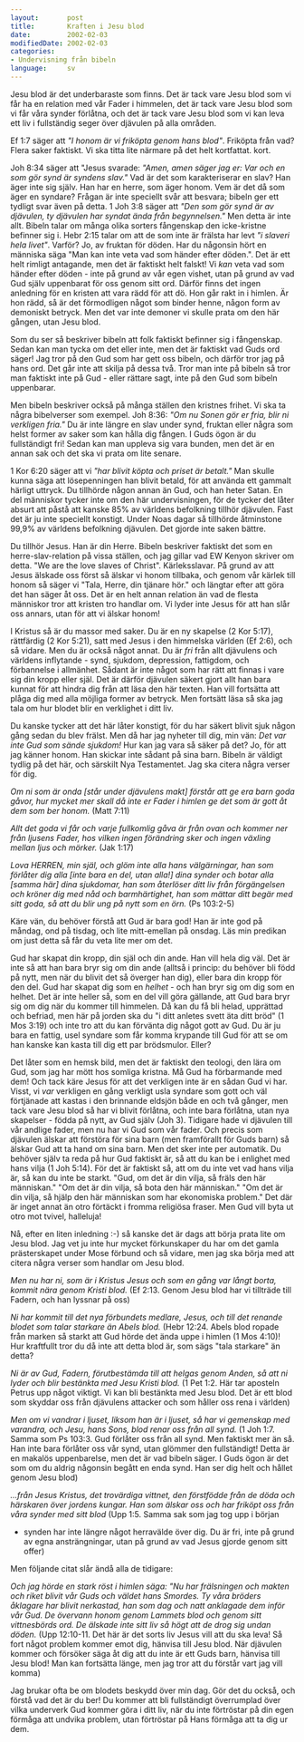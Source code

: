 ```yaml
---
layout:       post
title:        Kraften i Jesu blod
date:         2002-02-03
modifiedDate: 2002-02-03
categories:
- Undervisning från bibeln
language:     sv
---
```

Jesu blod är det underbaraste som finns. Det är tack vare Jesu
blod som vi får ha en relation med vår Fader i himmelen, det är tack
vare Jesu blod som vi får våra synder förlåtna, och det är tack vare
Jesu blod som vi kan leva ett liv i fullständig seger över djävulen på
alla områden.


Ef 1:7 säger att <em>"I honom är vi friköpta
genom hans blod"</em>. Friköpta från vad? Flera saker faktiskt. Vi
ska titta lite närmare på det helt kortfattat. kort.

Joh 8:34
säger att "Jesus svarade: <em>"Amen, amen säger jag er: Var och en
som gör synd är syndens slav."</em> Vad är det som karakteriserar en
slav? Han äger inte sig själv. Han har en herre, som äger honom. Vem
är det då som äger en syndare? Frågan är inte speciellt svår att
besvara; bibeln ger ett tydligt svar även på detta. 1 Joh 3:8 säger
att <em>"Den som gör synd är av djävulen, ty djävulen har syndat ända
från begynnelsen."</em> Men detta är inte allt. Bibeln talar om många
olika sorters fångenskap den icke-kristne befinner sig i. Hebr 2:15
talar om att de som inte är frälsta har levt <em>"i slaveri hela
livet"</em>. Varför? Jo, av fruktan för döden. Har du någonsin hört
en människa säga "Man kan inte veta vad som händer efter
döden.". Det är ett helt rimligt antagande, men det är faktiskt helt
falskt! Vi <em>kan</em> veta vad som händer efter döden - inte på
grund av vår egen vishet, utan på grund av vad Gud själv uppenbarat
för oss genom sitt ord. Därför finns det ingen anledning för en
kristen att vara rädd för att dö. Hon går rakt in i himlen. Är hon
rädd, så är det förmodligen något som binder henne, någon form av
demoniskt betryck. Men det var inte demoner vi skulle prata om den här
gången, utan Jesu blod.

Som du ser så beskriver bibeln att
folk faktiskt befinner sig i fångenskap. Sedan kan man tycka om det
eller inte, men det är faktiskt vad Guds ord säger! Jag tror på den
Gud som har gett oss bibeln, och därför tror jag på hans ord. Det går
inte att skilja på dessa två. Tror man inte på bibeln så tror man
faktiskt inte på Gud - eller rättare sagt, inte på den Gud som bibeln
uppenbarar.

Men bibeln beskriver också på många ställen den
kristnes frihet. Vi ska ta några bibelverser som exempel. Joh 8:36:
<em>"Om nu Sonen gör er fria, blir ni verkligen fria."</em> Du är
inte längre en slav under synd, fruktan eller några som helst former
av saker som kan hålla dig fången. I Guds ögon är du fullständigt fri!
Sedan kan man uppleva sig vara bunden, men det är en annan sak och det
ska vi prata om lite senare.

1 Kor 6:20 säger att vi <em>"har
blivit köpta och priset är betalt."</em> Man skulle kunna säga att
lösepenningen han blivit betald, för att använda ett gammalt härligt
uttryck. Du tillhörde någon annan än Gud, och han heter Satan. En del
människor tycker inte om den här undervisningen, för de tycker det
låter absurt att påstå att kanske 85% av världens befolkning tillhör
djävulen. Fast det är ju inte speciellt konstigt. Under Noas dagar så
tillhörde åtminstone 99,9% av världens befolkning djävulen. Det gjorde
inte saken bättre.

Du tillhör Jesus. Han är din Herre. Bibeln
beskriver faktiskt det som en herre-slav-relation på vissa ställen,
och jag gillar vad EW Kenyon skriver om detta. "We are the love
slaves of Christ". Kärleksslavar. På grund av att Jesus älskade oss
först så älskar vi honom tillbaka, och genom vår kärlek till honom så
säger vi "Tala, Herre, din tjänare hör." och längtar efter att göra
det han säger åt oss. Det är en helt annan relation än vad de flesta
människor tror att kristen tro handlar om. Vi lyder inte Jesus för att
han slår oss annars, utan för att vi älskar honom!

I Kristus
så är du massor med saker. Du är en ny skapelse (2 Kor 5:17),
rättfärdig (2 Kor 5:21), satt med Jesus i den himmelska världen (Ef
2:6), och så vidare. Men du är också något annat. Du är <em>fri</em>
från allt djävulens och världens inflytande - synd, sjukdom,
depression, fattigdom, och förbannelse i allmänhet. Sådant är inte
något som har rätt att finnas i vare sig din kropp eller själ. Det är
därför djävulen säkert gjort allt han bara kunnat för att hindra dig
från att läsa den här texten. Han vill fortsätta att plåga dig med
alla möjliga former av betryck. Men fortsätt läsa så ska jag tala om
hur blodet blir en verklighet i ditt liv.

Du kanske tycker att
det här låter konstigt, för du har säkert blivit sjuk någon gång sedan
du blev frälst. Men då har jag nyheter till dig, min vän: <em>Det var
inte Gud som sände sjukdom!</em> Hur kan jag vara så säker på det? Jo,
för att jag känner honom. Han skickar inte sådant på sina barn. Bibeln
är väldigt tydlig på det här, och särskilt Nya Testamentet. Jag ska
citera några verser för dig.

<em>Om ni som är onda [står under
djävulens makt] förstår att ge era barn goda gåvor, hur mycket mer
skall då inte er Fader i himlen ge det som är gott åt dem som ber
honom.</em> (Matt 7:11)

<em>Allt det goda vi får och varje
fullkomlig gåva är från ovan och kommer ner från ljusens Fader, hos
vilken ingen förändring sker och ingen växling mellan ljus och
mörker.</em> (Jak 1:17)

<em>Lova HERREN, min själ, och glöm
inte alla hans välgärningar, han som förlåter dig alla [inte bara en
del, utan alla!] dina synder och botar alla [samma här] dina
sjukdomar, han som återlöser ditt liv från förgängelsen och kröner dig
med nåd och barmhärtighet, han som mättar ditt begär med sitt goda, så
att du blir ung på nytt som en örn.</em> (Ps 103:2-5)

Käre
vän, du behöver förstå att Gud är bara god! Han är inte god på måndag,
ond på tisdag, och lite mitt-emellan på onsdag. Läs min predikan om
just detta så får du veta lite mer om det.

Gud har skapat din
kropp, din själ och din ande. Han vill hela dig väl. Det är inte så
att han bara bryr sig om din ande (alltså i princip: du behöver bli
född på nytt, men när du blivit det så överger han dig), eller bara
din kropp för den del. Gud har skapat dig som en <em>helhet</em> - och
han bryr sig om dig som en helhet. Det är inte heller så, som en del
vill göra gällande, att Gud bara bryr sig om dig när du kommer till
himmelen. Då kan du få bli helad, upprättad och befriad, men här på
jorden ska du "i ditt anletes svett äta ditt bröd" (1 Mos 3:19) och
inte tro att du kan förvänta dig något gott av Gud. Du är ju bara en
fattig, usel syndare som får komma krypande till Gud för att se om han
kanske kan kasta till dig ett par brödsmulor. Eller?

Det låter
som en hemsk bild, men det är faktiskt den teologi, den lära om Gud,
som jag har mött hos somliga kristna. Må Gud ha förbarmande med dem!
Och tack käre Jesus för att det verkligen inte är en sådan Gud vi
har. Visst, vi <em>var</em> verkligen en gång verkligt usla syndare
som gott och väl förtjänade att kastas i den brinnande eldsjön både en
och två gånger, men tack vare Jesu blod så har vi blivit förlåtna, och
inte bara förlåtna, utan nya skapelser - födda på nytt, av Gud själv
(Joh 3). Tidigare hade vi djävulen till vår andlige fader, men nu har
vi Gud som vår fader. Och precis som djävulen älskar att förstöra för
sina barn (men framförallt för Guds barn) så älskar Gud att ta hand om
sina barn. Men det sker inte per automatik. Du behöver själv ta reda
på hur Gud faktiskt är, så att du kan be i enlighet med hans vilja (1
Joh 5:14). För det är faktiskt så, att om du inte vet vad hans vilja
är, så kan du inte be starkt. "Gud, om det är din vilja, så fräls den
här människan." "Om det är din vilja, så bota den här människan."
"Om det är din vilja, så hjälp den här människan som har ekonomiska
problem." Det där är inget annat än otro förtäckt i fromma religiösa
fraser. Men Gud vill byta ut otro mot tvivel, halleluja!

Nå,
efter en liten inledning :-) så kanske det är dags att börja prata
lite om Jesu blod. Jag vet ju inte hur mycket förkunskaper du har om
det gamla prästerskapet under Mose förbund och så vidare, men jag ska
börja med att citera några verser som handlar om Jesu
blod.

<em>Men nu har ni, som är i Kristus Jesus och som en
gång var långt borta, kommit nära genom Kristi blod.</em> (Ef
2:13. Genom Jesu blod har vi tillträde till Fadern, och han lyssnar på
oss)

<em>Ni har kommit till det nya förbundets medlare, Jesus,
och till det renande blodet som talar starkare än Abels blod.</em>
(Hebr 12:24. Abels blod ropade från marken så starkt att Gud hörde det
ända uppe i himlen (1 Mos 4:10)! Hur kraftfullt tror du då inte att
detta blod är, som sägs "tala starkare" än detta?

<em>Ni är
av Gud, Fadern, förutbestämda till att helgas genom Anden, så att ni
lyder och blir bestänkta med Jesu Kristi blod.</em> (1 Pet 1:2. Här
tar aposteln Petrus upp något viktigt. Vi kan bli bestänkta med Jesu
blod. Det är ett blod som skyddar oss från djävulens attacker och som
håller oss rena i världen)

<em>Men om vi vandrar i ljuset,
liksom han är i ljuset, så har vi gemenskap med varandra, och Jesu,
hans Sons, blod renar oss från all synd.</em> (1 Joh 1:7. Samma som Ps
103:3. Gud förlåter oss från all synd. Men faktiskt mer än så. Han
inte bara förlåter oss vår synd, utan glömmer den fullständigt! Detta
är en makalös uppenbarelse, men det är vad bibeln säger. I Guds ögon
är det som om du aldrig någonsin begått en enda synd. Han ser dig helt
och hållet genom Jesu blod)

<em>...från Jesus Kristus, det
trovärdiga vittnet, den förstfödde från de döda och härskaren över
jordens kungar. Han som älskar oss och har friköpt oss från våra
synder med sitt blod</em> (Upp 1:5. Samma sak som jag tog upp i början
- synden har inte längre något herravälde över dig. Du är fri, inte på
grund av egna ansträngningar, utan på grund av vad Jesus gjorde genom
sitt offer)

Men följande citat slår ändå alla de tidigare:


<em>Och jag hörde en stark röst i himlen säga: "Nu har
frälsningen och makten och riket blivit vår Guds och väldet hans
Smordes. Ty våra bröders åklagare har blivit nerkastad, han som dag
och natt anklagade dem inför vår Gud. De övervann honom genom Lammets
blod och genom sitt vittnesbörds ord. De älskade inte sitt liv så högt
att de drog sig undan döden.</em> (Upp 12:10-11. Det här är det sorts
liv Jesus vill att du ska leva! Så fort något problem kommer emot dig,
hänvisa till Jesu blod. När djävulen kommer och försöker säga åt dig
att du inte är ett Guds barn, hänvisa till Jesu blod! Man kan
fortsätta länge, men jag tror att du förstår vart jag vill komma)


Jag brukar ofta be om blodets beskydd över min dag. Gör det du
också, och förstå vad det är du ber! Du kommer att bli fullständigt
överrumplad över vilka underverk Gud kommer göra i ditt liv, när du
inte förtröstar på din egen förmåga att undvika problem, utan
förtröstar på Hans förmåga att ta dig ur dem.
